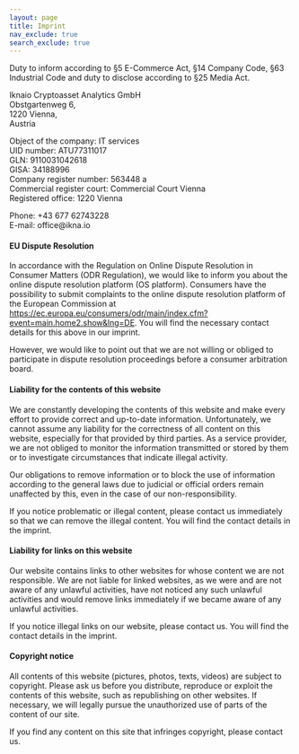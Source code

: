 ```yaml
---
layout: page
title: Imprint
nav_exclude: true
search_exclude: true
---
```

Duty to inform according to §5 E-Commerce Act, §14 Company Code, §63 Industrial Code and duty to disclose according to §25 Media Act.
<p>Iknaio Cryptoasset Analytics GmbH<br/>
Obstgartenweg 6,<br/>
1220 Vienna,<br/>
Austria</p>
<p>Object of the company: IT services<br/>
UID number: ATU77311017<br/>
GLN: 9110031042618<br/>
GISA: 34188996<br/>
Company register number: 563448 a<br/>
Commercial register court: Commercial Court Vienna<br/>
Registered office: 1220 Vienna</p>

<p>Phone: +43 677 62743228<br/>
E-mail: office@ikna.io</p>

<h4>EU Dispute Resolution</h4>

In accordance with the Regulation on Online Dispute Resolution in Consumer Matters (ODR Regulation), we would like to inform you about the online dispute resolution platform (OS platform).
Consumers have the possibility to submit complaints to the online dispute resolution platform of the European Commission at https://ec.europa.eu/consumers/odr/main/index.cfm?event=main.home2.show&lng=DE. You will find the necessary contact details for this above in our imprint.

However, we would like to point out that we are not willing or obliged to participate in dispute resolution proceedings before a consumer arbitration board.

<h4>Liability for the contents of this website</h4>

We are constantly developing the contents of this website and make every effort to provide correct and up-to-date information. Unfortunately, we cannot assume any liability for the correctness of all content on this website, especially for that provided by third parties. As a service provider, we are not obliged to monitor the information transmitted or stored by them or to investigate circumstances that indicate illegal activity.

Our obligations to remove information or to block the use of information according to the general laws due to judicial or official orders remain unaffected by this, even in the case of our non-responsibility.

If you notice problematic or illegal content, please contact us immediately so that we can remove the illegal content. You will find the contact details in the imprint.

<h4>Liability for links on this website</h4>

Our website contains links to other websites for whose content we are not responsible. We are not liable for linked websites, as we were and are not aware of any unlawful activities, have not noticed any such unlawful activities and would remove links immediately if we became aware of any unlawful activities.

If you notice illegal links on our website, please contact us. You will find the contact details in the imprint.

<h4>Copyright notice</h4>

All contents of this website (pictures, photos, texts, videos) are subject to copyright. Please ask us before you distribute, reproduce or exploit the contents of this website, such as republishing on other websites. If necessary, we will legally pursue the unauthorized use of parts of the content of our site.

If you find any content on this site that infringes copyright, please contact us.

